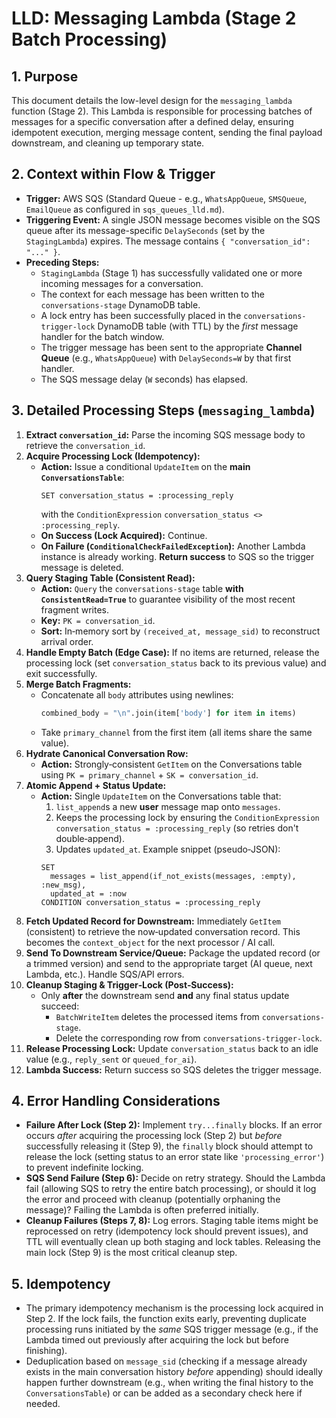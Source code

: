 # LLD: Messaging Lambda (Stage 2 Batch Processing)

## 1. Purpose

This document details the low-level design for the `messaging_lambda` function (Stage 2). This Lambda is responsible for processing batches of messages for a specific conversation after a defined delay, ensuring idempotent execution, merging message content, sending the final payload downstream, and cleaning up temporary state.

## 2. Context within Flow & Trigger

*   **Trigger:** AWS SQS (Standard Queue - e.g., `WhatsAppQueue`, `SMSQueue`, `EmailQueue` as configured in `sqs_queues_lld.md`).
*   **Triggering Event:** A single JSON message becomes visible on the SQS queue after its message-specific `DelaySeconds` (set by the `StagingLambda`) expires. The message contains `{ "conversation_id": "..." }`.
*   **Preceding Steps:**
    *   `StagingLambda` (Stage 1) has successfully validated one or more incoming messages for a conversation.
    *   The context for each message has been written to the `conversations-stage` DynamoDB table.
    *   A lock entry has been successfully placed in the `conversations-trigger-lock` DynamoDB table (with TTL) by the *first* message handler for the batch window.
    *   The trigger message has been sent to the appropriate **Channel Queue** (e.g., `WhatsAppQueue`) with `DelaySeconds=W` by that first handler.
    *   The SQS message delay (`W` seconds) has elapsed.

## 3. Detailed Processing Steps (`messaging_lambda`)

1.  **Extract `conversation_id`:** Parse the incoming SQS message body to retrieve the `conversation_id`.
2.  **Acquire Processing Lock (Idempotency):**
    *   **Action:** Issue a conditional `UpdateItem` on the **main `ConversationsTable`**:
        ```text
        SET conversation_status = :processing_reply
        ```
        with the `ConditionExpression` `conversation_status <> :processing_reply`.
    *   **On Success (Lock Acquired):** Continue.
    *   **On Failure (`ConditionalCheckFailedException`):** Another Lambda instance is already working. **Return success** to SQS so the trigger message is deleted.
3.  **Query Staging Table (Consistent Read):**
    *   **Action:** `Query` the `conversations-stage` table **with `ConsistentRead=True`** to guarantee visibility of the most recent fragment writes.
    *   **Key:** `PK = conversation_id`.
    *   **Sort:** In‑memory sort by `(received_at, message_sid)` to reconstruct arrival order.
4.  **Handle Empty Batch (Edge Case):** If no items are returned, release the processing lock (set `conversation_status` back to its previous value) and exit successfully.
5.  **Merge Batch Fragments:**
    *   Concatenate all `body` attributes using newlines:
        ```python
        combined_body = "\n".join(item['body'] for item in items)
        ```
    *   Take `primary_channel` from the first item (all items share the same value).
6.  **Hydrate Canonical Conversation Row:**
    *   **Action:** Strongly‑consistent `GetItem` on the Conversations table using `PK = primary_channel` + `SK = conversation_id`.
7.  **Atomic Append + Status Update:**
    *   **Action:** Single `UpdateItem` on the Conversations table that:
        1. `list_append`s a new **user** message map onto `messages`.
        2. Keeps the processing lock by ensuring the `ConditionExpression` `conversation_status = :processing_reply` (so retries don't double‑append).
        3. Updates `updated_at`.
        Example snippet (pseudo‑JSON):
        ```text
        SET
          messages = list_append(if_not_exists(messages, :empty), :new_msg),
          updated_at = :now
        CONDITION conversation_status = :processing_reply
        ```
8.  **Fetch Updated Record for Downstream:** Immediately `GetItem` (consistent) to retrieve the now‑updated conversation record. This becomes the `context_object` for the next processor / AI call.
9.  **Send To Downstream Service/Queue:** Package the updated record (or a trimmed version) and send to the appropriate target (AI queue, next Lambda, etc.). Handle SQS/API errors.
10. **Cleanup Staging & Trigger‑Lock (Post‑Success):**
    *   Only **after** the downstream send **and** any final status update succeed:
        *   `BatchWriteItem` deletes the processed items from `conversations-stage`.
        *   Delete the corresponding row from `conversations-trigger-lock`.
11. **Release Processing Lock:** Update `conversation_status` back to an idle value (e.g., `reply_sent` or `queued_for_ai`).
12. **Lambda Success:** Return success so SQS deletes the trigger message.

## 4. Error Handling Considerations

*   **Failure After Lock (Step 2):** Implement `try...finally` blocks. If an error occurs *after* acquiring the processing lock (Step 2) but *before* successfully releasing it (Step 9), the `finally` block should attempt to release the lock (setting status to an error state like `'processing_error'`) to prevent indefinite locking.
*   **SQS Send Failure (Step 6):** Decide on retry strategy. Should the Lambda fail (allowing SQS to retry the entire batch processing), or should it log the error and proceed with cleanup (potentially orphaning the message)? Failing the Lambda is often preferred initially.
*   **Cleanup Failures (Steps 7, 8):** Log errors. Staging table items might be reprocessed on retry (idempotency lock should prevent issues), and TTL will eventually clean up both staging and lock tables. Releasing the main lock (Step 9) is the most critical cleanup step.

## 5. Idempotency

*   The primary idempotency mechanism is the processing lock acquired in Step 2. If the lock fails, the function exits early, preventing duplicate processing runs initiated by the *same* SQS trigger message (e.g., if the Lambda timed out previously after acquiring the lock but before finishing).
*   Deduplication based on `message_sid` (checking if a message already exists in the main conversation history *before* appending) should ideally happen further downstream (e.g., when writing the final history to the `ConversationsTable`) or can be added as a secondary check here if needed. 